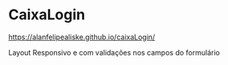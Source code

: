 # CaixaLogin

https://alanfelipealiske.github.io/caixaLogin/


Layout Responsivo e com validações nos campos do formulário
